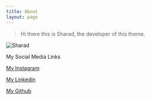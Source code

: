 ```yaml
---
title: About
layout: page
---
```


> Hi there this is Sharad, the developer of this theme.

![Sharad](https://www.codingindian.codes/assets/uploads/profile.jpg)

My Social Media Links

[My Instagram](http://instagram.com/codingindian)

[My Linkedin](http://linkedin.com/in/srsmaurya)

[My Github](http://github.com/sharadcodes)
